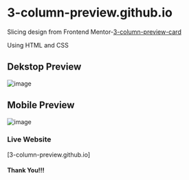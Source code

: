 # 3-column-preview.github.io
Slicing design from Frontend Mentor-[3-column-preview-card](https://www.frontendmentor.io/challenges/3column-preview-card-component-pH92eAR2-/hub)

Using HTML and CSS

## Dekstop Preview
![image](https://github.com/pandjiaprillian/3-column-preview.github.io/assets/54461403/abee5cd4-ce2c-4e3e-96e1-b1d2ce9391ae)

## Mobile Preview
![image](https://github.com/pandjiaprillian/3-column-preview.github.io/assets/54461403/71c51217-9da3-485e-bb01-ef4a718324c3)

### Live Website
[3-column-preview.github.io]

#### Thank You!!!
